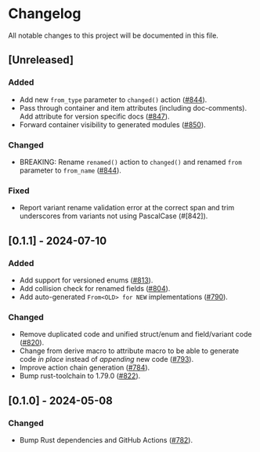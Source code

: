 # Changelog

All notable changes to this project will be documented in this file.

## [Unreleased]

### Added

- Add new `from_type` parameter to `changed()` action ([#844]).
- Pass through container and item attributes (including doc-comments). Add
  attribute for version specific docs ([#847]).
- Forward container visibility to generated modules ([#850]).

### Changed

- BREAKING: Rename `renamed()` action to `changed()` and renamed `from`
  parameter to `from_name` ([#844]).

### Fixed

- Report variant rename validation error at the correct span and trim underscores
  from variants not using PascalCase (#[842]).

[#842]: https://github.com/stackabletech/operator-rs/pull/842
[#844]: https://github.com/stackabletech/operator-rs/pull/844
[#847]: https://github.com/stackabletech/operator-rs/pull/847
[#850]: https://github.com/stackabletech/operator-rs/pull/850

## [0.1.1] - 2024-07-10

### Added

- Add support for versioned enums ([#813]).
- Add collision check for renamed fields ([#804]).
- Add auto-generated `From<OLD> for NEW` implementations ([#790]).

### Changed

- Remove duplicated code and unified struct/enum and field/variant code ([#820]).
- Change from derive macro to attribute macro to be able to generate code
  _in place_ instead of _appending_ new code ([#793]).
- Improve action chain generation ([#784]).
- Bump rust-toolchain to 1.79.0 ([#822]).

[#784]: https://github.com/stackabletech/operator-rs/pull/784
[#790]: https://github.com/stackabletech/operator-rs/pull/790
[#793]: https://github.com/stackabletech/operator-rs/pull/793
[#804]: https://github.com/stackabletech/operator-rs/pull/804
[#813]: https://github.com/stackabletech/operator-rs/pull/813
[#820]: https://github.com/stackabletech/operator-rs/pull/820
[#822]: https://github.com/stackabletech/operator-rs/pull/822

## [0.1.0] - 2024-05-08

### Changed

- Bump Rust dependencies and GitHub Actions ([#782]).

[#782]: https://github.com/stackabletech/operator-rs/pull/782
